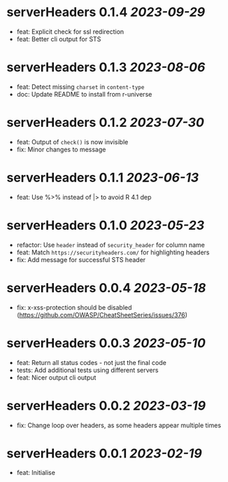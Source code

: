 # serverHeaders 0.1.4 _2023-09-29_
- feat: Explicit check for ssl redirection
- feat: Better cli output for STS

# serverHeaders 0.1.3 _2023-08-06_
- feat: Detect missing `charset` in `content-type`
- doc: Update README to install from r-universe

# serverHeaders 0.1.2 _2023-07-30_
- feat: Output of `check()` is now invisible
- fix: Minor changes to message

# serverHeaders 0.1.1 _2023-06-13_
- feat: Use %>% instead of |> to avoid R 4.1 dep

# serverHeaders 0.1.0 _2023-05-23_
- refactor: Use `header` instead of `security_header` for column name
- feat: Match `https://securityheaders.com/` for highlighting headers
- fix: Add message for successful STS header

# serverHeaders 0.0.4 _2023-05-18_
- fix: x-xss-protection should be disabled (https://github.com/OWASP/CheatSheetSeries/issues/376)

# serverHeaders 0.0.3 _2023-05-10_
- feat: Return all status codes - not just the final code
- tests: Add additional tests using different servers
- feat: Nicer output cli output

# serverHeaders 0.0.2 _2023-03-19_
- fix: Change loop over headers, as some headers appear multiple times

# serverHeaders 0.0.1 _2023-02-19_
- feat: Initialise
